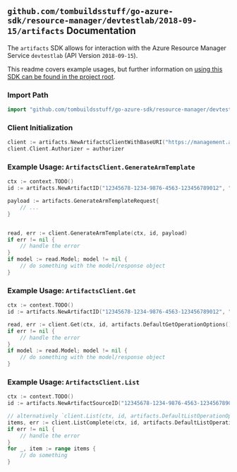 
## `github.com/tombuildsstuff/go-azure-sdk/resource-manager/devtestlab/2018-09-15/artifacts` Documentation

The `artifacts` SDK allows for interaction with the Azure Resource Manager Service `devtestlab` (API Version `2018-09-15`).

This readme covers example usages, but further information on [using this SDK can be found in the project root](https://github.com/tombuildsstuff/go-azure-sdk/tree/main/docs).

### Import Path

```go
import "github.com/tombuildsstuff/go-azure-sdk/resource-manager/devtestlab/2018-09-15/artifacts"
```


### Client Initialization

```go
client := artifacts.NewArtifactsClientWithBaseURI("https://management.azure.com")
client.Client.Authorizer = authorizer
```


### Example Usage: `ArtifactsClient.GenerateArmTemplate`

```go
ctx := context.TODO()
id := artifacts.NewArtifactID("12345678-1234-9876-4563-123456789012", "example-resource-group", "labValue", "artifactSourceValue", "artifactValue")

payload := artifacts.GenerateArmTemplateRequest{
	// ...
}


read, err := client.GenerateArmTemplate(ctx, id, payload)
if err != nil {
	// handle the error
}
if model := read.Model; model != nil {
	// do something with the model/response object
}
```


### Example Usage: `ArtifactsClient.Get`

```go
ctx := context.TODO()
id := artifacts.NewArtifactID("12345678-1234-9876-4563-123456789012", "example-resource-group", "labValue", "artifactSourceValue", "artifactValue")

read, err := client.Get(ctx, id, artifacts.DefaultGetOperationOptions())
if err != nil {
	// handle the error
}
if model := read.Model; model != nil {
	// do something with the model/response object
}
```


### Example Usage: `ArtifactsClient.List`

```go
ctx := context.TODO()
id := artifacts.NewArtifactSourceID("12345678-1234-9876-4563-123456789012", "example-resource-group", "labValue", "artifactSourceValue")

// alternatively `client.List(ctx, id, artifacts.DefaultListOperationOptions())` can be used to do batched pagination
items, err := client.ListComplete(ctx, id, artifacts.DefaultListOperationOptions())
if err != nil {
	// handle the error
}
for _, item := range items {
	// do something
}
```

